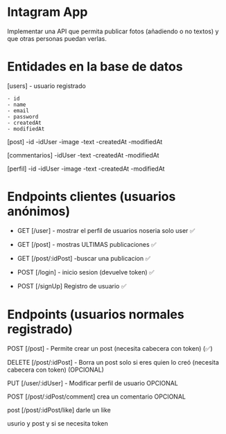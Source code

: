 # Intagram App

Implementar una API que permita publicar fotos (añadiendo o no textos) y que otras
personas puedan verlas.

# Entidades en la base de datos

[users] - usuario registrado

    - id
    - name
    - email
    - password
    - createdAt
    - modifiedAt

[post]
-id
-idUser
-image
-text
-createdAt
-modifiedAt

[commentarios]
-idUser
-text
-createdAt
-modifiedAt

[perfil]
-id
-idUser
-image
-text
-createdAt
-modifiedAt

# Endpoints clientes (usuarios anónimos)

-   GET [/user] - mostrar el perfil de usuarios noseria solo user ✅

-   GET [/post] - mostras ULTIMAS publicaciones ✅

-   GET [/post/:idPost] -buscar una publicacion ✅

-   POST [/login] - inicio sesion (devuelve token) ✅

-   POST [/signUp] Registro de usuario ✅

# Endpoints (usuarios normales registrado)

POST [/post] - Permite crear un post (necesita cabecera con token) (✅)

DELETE [/post/:idPost] - Borra un post solo si eres quien lo creó (necesita cabecera con token) (OPCIONAL)

PUT [/user/:idUser] - Modificar perfil de usuario OPCIONAL 

POST [/post/:idPost/comment] crea un comentario  OPCIONAL 

post [/post/:idPost/like] darle un like  



usurio y post y si se necesita token
